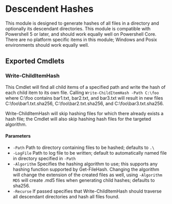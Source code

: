 # Descendent Hashes
This module is designed to generate hashes of all files in a directory and 
optionally its descendant directories. This module is compatible with Powershell
5 or later, and should work equally well on Powershell Core. There are no 
platform specific items in this module; Windows and Posix environments should 
work equally well.

## Exported Cmdlets
### Write-ChildItemHash
This Cmdlet will find all child items of a specified path and write the hash of
each child item to its own file. Calling `Write-ChildItemHash -Path C:\foo` where
C:\foo contains bar1.txt, bar2.txt, and bar3.txt will result in new files 
C:\foo\bar1.txt.sha256, C:\foo\bar2.txt.sha256, and C:\foo\bar3.txt.sha256.

Write-ChildItemHash will skip hashing files for which there already exists a hash
file; the Cmdlet will also skip hashing hash files for the targeted algorithm.
#### Parameters 
* `-Path` Path to directory containing files to be hashed; defaults to `.\`
* `-LogFile` Path to log file to be written; default to automatically named file
in directory specified in `-Path`
* `-Algorithm` Specifies the hashing algorithm to use; this supports any hashing
function supported by Get-FileHash.  Changing the algorithm will change the
extension of the created files as well, using `-Algorithm MD5` will create .md5
files when generating child hashes; defaults to sha256.
* `-Recurse` If passed specifies that Write-ChildItemHash should traverse all 
descendant directories and hash all files found.